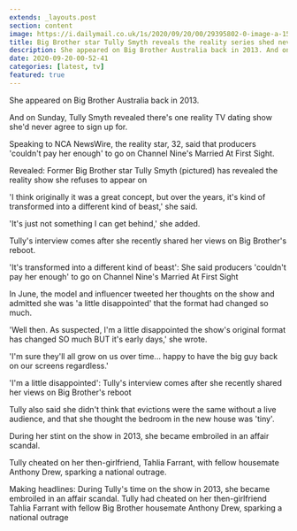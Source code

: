 ```yaml
---
extends: _layouts.post
section: content
image: https://i.dailymail.co.uk/1s/2020/09/20/00/29395802-0-image-a-15_1600559079147.jpg 
title: Big Brother star Tully Smyth reveals the reality series shed never appear on 
description: She appeared on Big Brother Australia back in 2013. And on Sunday, Tully Smyth revealed theres one reality TV dating show shed never agree to sign up for. 
date: 2020-09-20-00-52-41 
categories: [latest, tv] 
featured: true 
--- 
```

She appeared on Big Brother Australia back in 2013.

And on Sunday, Tully Smyth revealed there's one reality TV dating show she'd never agree to sign up for.

Speaking to NCA NewsWire, the reality star, 32, said that producers 'couldn't pay her enough' to go on Channel Nine's Married At First Sight.

Revealed: Former Big Brother star Tully Smyth (pictured) has revealed the reality show she refuses to appear on

'I think originally it was a great concept, but over the years, it's kind of transformed into a different kind of beast,' she said. 

'It's just not something I can get behind,' she added. 

Tully's interview comes after she recently shared her views on Big Brother's reboot.

'It's transformed into a different kind of beast': She said producers 'couldn't pay her enough' to go on Channel Nine's Married At First Sight

In June, the model and influencer tweeted her thoughts on the show and admitted she was 'a little disappointed' that the format had changed so much.

'Well then. As suspected, I'm a little disappointed the show's original format has changed SO much BUT it's early days,' she wrote.

'I'm sure they'll all grow on us over time... happy to have the big guy back on our screens regardless.'

'I'm a little disappointed': Tully's interview comes after she recently shared her views on Big Brother's reboot

Tully also said she didn't think that evictions were the same without a live audience, and that she thought the bedroom in the new house was 'tiny'.

During her stint on the show in 2013, she became embroiled in an affair scandal.

Tully cheated on her then-girlfriend, Tahlia Farrant, with fellow housemate Anthony Drew, sparking a national outrage.

Making headlines: During Tully's time on the show in 2013, she became embroiled in an affair scandal. Tully had cheated on her then-girlfriend Tahlia Farrant with fellow Big Brother housemate Anthony Drew, sparking a national outrage

